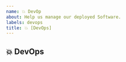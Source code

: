 ```yaml
---
name: 💥 DevOp
about: Help us manage our deployed Software.
labels: devops
title: 💥 [DevOps]
---
```

<!-- You can find the latest issue templates here https://github.com/ulfgebhardt/issue-templates -->

## 💥 DevOps
<!-- Describe your issue in detail. Include screenshots if needed. Give us as much information as possible. Use a clear and concise description of what the problem is.-->
